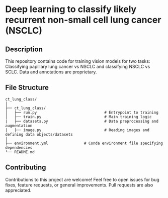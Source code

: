 # Deep learning to classify likely recurrent non-small cell lung cancer (NSCLC)

## Description
This repository contains code for training vision models for two tasks: Classifying papillary lung cancer vs NSCLC and classifying NSCLC vs SCLC. Data and annotations are proprietary.

## File Structure
```
ct_lung_class/
│
├── ct_lung_class/
│   ├── run.py                              # Entrypoint to training
│   ├── train.py                            # Main training logic
|   ├── datasets.py                         # Data preprocessing and augmentation
|   ├── image.py                            # Reading images and defining data objects/datasets
│
├── environment.yml                # Conda environment file specifying dependencies
└── README.md                      
```

## Contributing
Contributions to this project are welcome! Feel free to open issues for bug fixes, feature requests, or general improvements. Pull requests are also appreciated.
